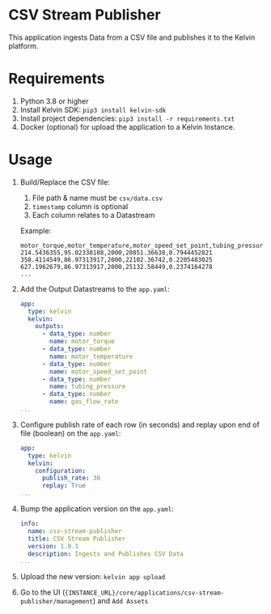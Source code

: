 # CSV Stream Publisher
This application ingests Data from a CSV file and publishes it to the Kelvin platform.

# Requirements
1. Python 3.8 or higher
2. Install Kelvin SDK: `pip3 install kelvin-sdk`
3. Install project dependencies: `pip3 install -r requirements.txt`
4. Docker (optional) for upload the application to a Kelvin Instance.

# Usage
1. Build/Replace the CSV file:
   1. File path & name must be `csv/data.csv`
   2. `timestamp` column is optional
   3. Each column relates to a Datastream

    Example:
    ```
    motor_torque,motor_temperature,motor_speed_set_point,tubing_pressure,gas_flow_rate
    214.5436355,95.02338108,2000,20851.36638,0.7944452821
    358.4114549,86.97313917,2000,22102.36742,0.2205483025
    627.1962679,86.97313917,2000,25132.58449,0.2374164278
    ...
    ```

2. Add the Output Datastreams to the `app.yaml`:
    ```yaml
    app:
      type: kelvin
      kelvin:
        outputs:
          - data_type: number
            name: motor_torque
          - data_type: number
            name: motor_temperature
          - data_type: number
            name: motor_speed_set_point
          - data_type: number
            name: tubing_pressure
          - data_type: number
            name: gas_flow_rate
    ...
    ```
3. Configure publish rate of each row (in seconds) and replay upon end of file (boolean) on the `app.yaml`:
    ```yaml
    app:
      type: kelvin
      kelvin:
        configuration:
          publish_rate: 30
          replay: True
    ...
    ```

4. Bump the application version on the `app.yaml`:
    ```yaml
    info:
      name: csv-stream-publisher
      title: CSV Stream Publisher
      version: 1.0.1
      description: Ingests and Publishes CSV Data
    ...
    ```

5. Upload the new version: `kelvin app upload`

6. Go to the UI (`{INSTANCE_URL}/core/applications/csv-stream-publisher/management`) and `Add Assets`